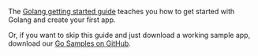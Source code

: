 The [Golang getting started guide](https://golang.org/doc/install) teaches you how to get started with Golang and create your first app.

Or, if you want to skip this guide and just download a working sample app, download our [Go Samples on GitHub](https://github.com/okta/samples-golang/tree/develop/resource-server).
